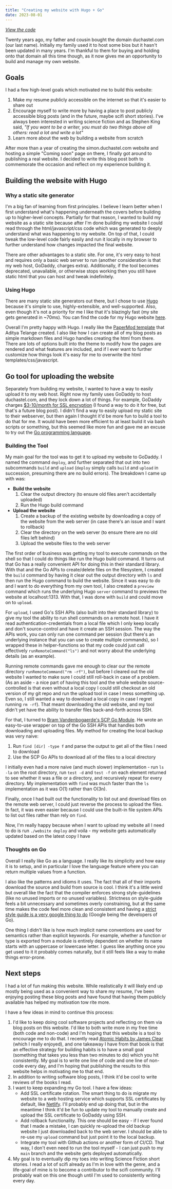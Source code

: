 ```yaml
---
title: "Creating my website with Hugo + Go"
date: 2023-08-01
---
```


_[View the code](https://github.com/simon-duchastel/personal-website)_

Twenty years ago, my father and cousin bought the domain duchastel.com (our last name). Initially my family used it to host some bios but it hasn't been updated in many years. I'm thankful to them for buying and holding onto that domain all this time though, as it now gives me an opportunity to build and manage my own website.

## Goals

I had a few high-level goals which motivated me to build this website:

1. Make my resume publicly accessible on the internet so that it's easier to share out
2. Encourage myself to write more by having a place to post publicly accessible blog posts (and in the future, maybe scifi short stories). I've always been interested in writing science fiction and as Stephen King said, _"If you want to be a writer, you must do two things above all others: read a lot and write a lot"_
3. Learn more about the web by building a website from scratch

After more than a year of creating the simon.duchastel.com website and hosting a simple "Coming soon" page on there, I finally got around to publishing a real website. I decided to write this blog post both to commemorate the occasion and reflect on my experience building it.

## Building the website with Hugo

### Why a static site generator

I'm a big fan of learning from first principles. I believe I learn better when I first understand what's happening underneath the covers before building up to higher-level concepts. Partially for that reason, I wanted to build my website as a static site because after I'm done building my website I could read through the html/javascript/css code which was generated to deeply understand what was happening to my website. On top of that, I could tweak the low-level code fairly easily and run it locally in my browser to further understand how changes impacted the final website.

There are other advantages to a static site. For one, it's very easy to host and requires only a basic web server to run (another consideration is that my web host, GoDaddy, charges extra). Additionally, if the tool becomes deprecated, unavailable, or otherwise stops working then you still have static html that you can host and tweak indefinitely.

### Using Hugo

There are many static site generators out there, but I chose to use [Hugo](https://gohugo.io) because it's simple to use, highly-extensible, and well-supported. Also, even though it's not a priority for me I like that it's blazingly fast (my site gets generated in ~70ms). You can find the code for my Hugo website [here](https://github.com/simon-duchastel/personal-website).

Overall I'm pretty happy with Hugo. I really like the [PaperMod template](https://github.com/adityatelange/hugo-PaperMod) that Aditya Telange created. I also like how I can create all of my blog posts as simple markdown files and Hugo handles creating the html from there. There are lots of options built into the theme to modify how the pages are rendered and what features are included, and if I ever want to further customize how things look it's easy for me to overwrite the html templates/css/javascript.

## Go tool for uploading the website

Separately from building my website, I wanted to have a way to easily upload it to my web host. Right now my family uses GoDaddy to host duchastel.com, and they lock down a lot of things. For example, GoDaddy charges [$3-10/month for SSL encryption](https://www.godaddy.com/offers/ssl-certificate) (I found a way to do it for free, but that's a future blog post). I didn't find a way to easily upload my static site to their webserver, but then again I thought it'd be more fun to build a tool to do that for me. It would have been more efficient to at least build it via bash scripts or something, but this seemed like more fun and gave me an excuse to try out the [Go programming language](https://go.dev).

### Building the Tool

My main goal for the tool was to get it to upload my website to GoDaddy. I named the command `deploy`, and further separated that out into two subcommands `build` and `upload` (`deploy` simply calls `build` and `upload` in succession, presuming there are no build errors). The breakdown I came up with was:

* **Build the website**
    1. Clear the output directory (to ensure old files aren't accidentally uploaded)
    2. Run the Hugo build command
* **Upload the website**
    1. Create a backup of the existing website by downloading a copy of the website from the web server (in case there's an issue and I want to rollback)
    2. Clear the directory on the web server (to ensure there are no old files left behind)
    3. Upload the website files to the web server

The first order of business was getting my tool to execute commands on the shell so that I could do things like run the Hugo build command. It turns out that Go has a really convenient API for doing this in their standard library. With that and the Go APIs to create/delete files on the filesystem, I created the `build` command by having it clear out the output directory with `ls` and then run the Hugo command to build the website. Since it was easy to do and I want to do everything from my own tool, I also created a `preview` command which runs the underlying Hugo `server` command to previews the website at localhost:1313. With that, I was done with `build` and could move on to `upload`.

For `upload`, I used Go's SSH APIs (also built into their standard library) to give my tool the ability to run shell commands on a remote host. I have it read authentication-credentials from a local file which I only keep locally and don't source-control and have it create an SSH session. The way the APIs work, you can only run one command per session (but there's an underlying instance that you can use to create multiple commands), so I wrapped these in helper-functions so that my code could just call effectively `runRemoteCommand("ls")` and not worry about the underlying details (as an example).

Running remote commands gave me enough to clear our the remote directory `runRemoteCommand("rm -rf")`, but before I cleared out the old website I wanted to make sure I could still roll-back in case of a problem. (As an aside - a nice part of having this tool and the whole website source-controlled is that even without a local copy I could still checkout an old version of my git repo and run the upload tool in case I mess something up. Even so, I still wanted a way to download a local copy in case I regret running `rm -rf`). That meant downloading the old website, and my tool didn't yet have the ability to transfer files back-and-forth across SSH.

For that, I turned to [Bram Vandenbogaerde's SCP Go Module](https://github.com/bramvdbogaerde/go-scp). He wrote an easy-to-use wrapper on top of the Go SSH APIs that handles both downloading and uploading files. My method for creating the local backup was very naive:
1. Run `find [dir] -type f` and parse the output to get all of the files I need to download
2. Use the SCP Go APIs to download all of the files to a local directory

I initially even had a more naive (and much slower) implementation - run `ls -la` on the root directory, run `test -d` and `test -f` on each element returned to see whether it was a file or a directory, and recursively repeat for every directory. My implementation with `find` was much faster than the `ls` implementation as it was O(1) rather than O(3n).

Finally, once I had built out the functionality to list out and download files on the remote web server, I could just reverse the process to upload the files. In fact, it was even easier because I could use the built-in file system APIs to list out files rather than rely on `find`.

Now, I'm really happy because when I want to upload my website all I need to do is run `./website deploy` and voila - my website gets automatically updated based on the latest copy I have

### Thoughts on Go

Overall I really like Go as a language. I really like its simplicity and how easy it is to setup, and in particular I love the language feature where you can return multiple values from a function.

I also like the patterns and idioms it uses. The fact that all of their imports download the source and build from source is cool. I think it's a little weird but overall like the fact that the compiler enforces strong style-guidelines (like no unused imports or no unused variables). Strictness on style-guide feels a bit unnecessary and sometimes overly constraining, but at the same time makes the code feel more clean and consistent and having a [strict style guide is a very google thing to do](https://google.github.io/styleguide/cppguide.html) (Google being the developers of Go).

One thing I didn't like is how much implicit name conventions are used for semantics rather than explicit keywords. For example, whether a function or type is exported from a module is entirely dependent on whether its name starts with an uppercase or lowercase letter. I guess like anything once you get used to it it probably comes naturally, but it still feels like a way to make things error-prone.

## Next steps

I had a lot of fun making this website. While realistically it will likely end up mostly being used as a convenient way to share my resume, I've been enjoying posting these blog posts and have found that having them publicly available has helped my motivation tow rite more.

I have a few ideas in mind to continue this process:

1. I'd like to keep doing cool software projects and reflecting on them via blog posts on this website. I'd like to both write more in my free time (both code and non-code) and I'm hoping that this website is a tool to encourage me to do that. I recently read [Atomic Habits by James Clear](https://jamesclear.com/atomic-habits) (which I really enjoyed), and one takeaway I have from that book is that an effective strategy for building habits is to have a small goal (something that takes you less than two minutes to do) which you hit consistently. My goal is to write one line of code and one line of non-code every day, and I'm hoping that publishing the results to this website helps in motivating me to that end.
2. In addition to writing software blog posts, I think it'd be cool to write reviews of the books I read.
3. I want to keep expanding my Go tool. I have a few ideas:
    * Add SSL certificate rotation. The smart thing to do is migrate my website to a web hosting service which supports SSL certificates by default, like [Netlify](https://www.netlify.com). I'll probably end up doing that, but in the meantime I think it'd be fun to update my tool to manually create and upload the SSL certificate to GoDaddy using SSH.
    * Add rollback functionality. This one should be easy - if I ever found that I made a mistake, I can quickly re-upload the old backup website I just downloaded back to the web server. I should be able to re-use my `upload` command but just point it to the local backup.
    * Integrate my tool with Github actions or another form of CI/CD. That way, I don't even need to run the tool myself - I can just push to my `main` branch and the website gets deployed automatically.
4. My goal is to eventually dip my toes into writing Science Fiction short stories. I read a lot of scifi already as I'm in love with the genre, and a life-goal of mine is to become a contributor to the scifi community. I'll probably wait on this one though until I'm used to consistently writing every day.